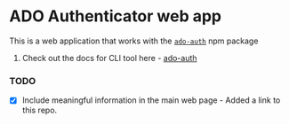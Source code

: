# ADO Authenticator web app

This is a web application that works with the [`ado-auth`](https://npm.im/ado-auth) npm package

1. Check out the docs for CLI tool here - [ado-auth](../ado-auth/README.md)

### TODO 

- [x] Include meaningful information in the main web page - Added a link to this repo.
